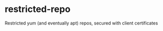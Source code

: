 restricted-repo
===============

Restricted yum (and eventually apt) repos, secured with client certificates
